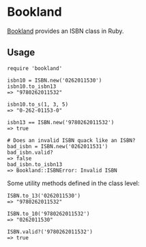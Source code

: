 Bookland
========

[Bookland](http://en.wikipedia.org/wiki/Bookland) provides an ISBN class in
Ruby.

Usage
-----

    require 'bookland'

    isbn10 = ISBN.new('0262011530')
    isbn10.to_isbn13
    => "9780262011532"

    isbn10.to_s(1, 3, 5)
    => "0-262-01153-0"

    isbn13 == ISBN.new('9780262011532')
    => true

    # Does an invalid ISBN quack like an ISBN?
    bad_isbn = ISBN.new('0262011531')
    bad_isbn.valid?
    => false
    bad_isbn.to_isbn13
    => Bookland::ISBNError: Invalid ISBN

Some utility methods defined in the class level:

    ISBN.to_13('0262011530')
    => "9780262011532"

    ISBN.to_10('9780262011532')
    => "0262011530"

    ISBN.valid?('9780262011532')
    => true
